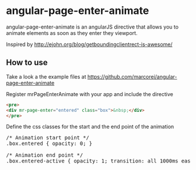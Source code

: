 # angular-page-enter-animate

angular-page-enter-animate is an angularJS directive that allows you to animate elements as soon as they enter they viewport.

Inspired by http://ejohn.org/blog/getboundingclientrect-is-awesome/


## How to use

Take a look a the example files at https://github.com/marcorei/angular-page-enter-animate

Register mrPageEnterAnimate with your app and include the directive
```html
<pre>
<div mr-page-enter="entered" class="box">&nbsp;</div>
</pre>
```
Define the css classes for the start and the end point of the animation
<pre>
/* Animation start point */
.box.entered { opacity: 0; } 

/* Animation end point */
.box.entered-active { opacity: 1; transition: all 1000ms ease; }
</pre>

